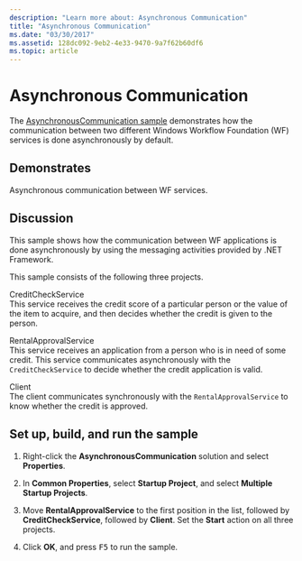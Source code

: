 ```yaml
---
description: "Learn more about: Asynchronous Communication"
title: "Asynchronous Communication"
ms.date: "03/30/2017"
ms.assetid: 128dc092-9eb2-4e33-9470-9a7f62b60df6
ms.topic: article
---
```

# Asynchronous Communication

The [AsynchronousCommunication sample](https://github.com/dotnet/samples/tree/main/framework/windows-workflow-foundation/scenario/Services/AsynchronousCommunication/CS) demonstrates how the communication between two different Windows Workflow Foundation (WF) services is done asynchronously by default.

## Demonstrates

 Asynchronous communication between WF services.

## Discussion

 This sample shows how the communication between WF applications is done asynchronously by using the messaging activities provided by .NET Framework.

 This sample consists of the following three projects.

 CreditCheckService\
 This service receives the credit score of a particular person or the value of the item to acquire, and then decides whether the credit is given to the person.

 RentalApprovalService\
 This service receives an application from a person who is in need of some credit. This service communicates asynchronously with the `CreditCheckService` to decide whether the credit application is valid.

 Client\
 The client communicates synchronously with the `RentalApprovalService` to know whether the credit is approved.

## Set up, build, and run the sample

1. Right-click the **AsynchronousCommunication** solution and select **Properties**.

2. In **Common Properties**, select **Startup Project**, and select **Multiple Startup Projects**.

3. Move **RentalApprovalService** to the first position in the list, followed by **CreditCheckService**, followed by **Client**. Set the **Start** action on all three projects.

4. Click **OK**, and press <kbd>F5</kbd> to run the sample.
